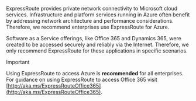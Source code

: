ExpressRoute provides private network connectivity to Microsoft cloud services. Infrastructure and platform services running in Azure often benefit by addressing network architecture and performance considerations. Therefore, we recommend enterprises use ExpressRoute for Azure.

Software as a Service offerings, like Office 365 and Dynamics 365, were created to be accessed securely and reliably via the Internet.  Therefore, we only recommend ExpressRoute for these applications in specific scenarios.

> [!IMPORTANT]
> Using ExpressRoute to access Azure is **recommended** for all enterprises. For guidance on using ExpressRoute to access Office 365 visit [http://aka.ms/ExpressRouteOffice365](http://aka.ms/ExpressRouteOffice365).
> 
> 

